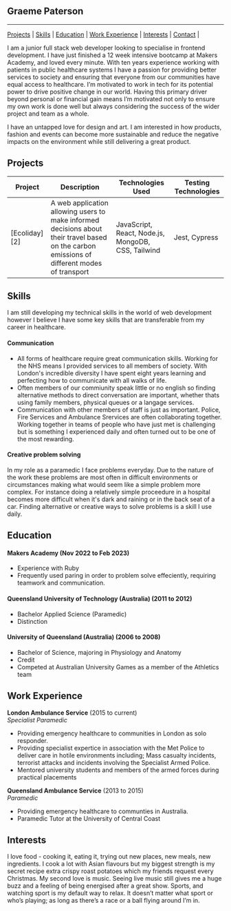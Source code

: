 ## Graeme Paterson

---

[Projects](#projects) | [Skills](#skills) | [Education](#education) | [Work Experience](#experience) | [Interests](#interests) | [Contact](#contact) |

I am a junior full stack web developer looking to specialise in frontend development. I have just finished a 12 week intensive bootcamp at Makers Academy, and loved every minute. With ten years experience working with patients in public healthcare systems I have a passion for providing better services to society and ensuring that everyone from our communities have equal access to healthcare. I’m motivated to work in tech for its potential power to drive positive change in our world. Having this primary driver beyond personal or financial gain means I’m motivated not only to ensure my own work is done well but always considering the success of the wider project and team as a whole.

I have an untapped love for design and art. I am interested in how products, fashion and events can become more sustainable and reduce the negative impacts on the environment while still delivering a great product.

## Projects

| Project       | Description                                                                                                                                  | Technologies Used                                  | Testing Technologies |
| ------------- | -------------------------------------------------------------------------------------------------------------------------------------------- | -------------------------------------------------- | -------------------- |
| [Ecoliday][2] | A web application allowing users to make informed decisions about their travel based on the carbon emissions of different modes of transport | JavaScript, React, Node.js, MongoDB, CSS, Tailwind | Jest, Cypress        |

## Skills

I am still developing my technical skills in the world of web development however I believe I have some key skills that are transferable from my career in healthcare.

#### Communication

- All forms of healthcare require great communication skills. Working for the NHS means I provided services to all members of society. With London's incredible diversity I have spent eight years learning and perfecting how to communicate with all walks of life.
- Often members of our commiunity speak little or no english so finding alternative methods to direct conversation are important, whether thats using family members, physical queues or a langage services.
- Communication with other members of staff is just as important. Police, Fire Services and Ambulance Srervices are often collaborating together. Working together in teams of people who have just met is challenging but is something I experienced daily and often turned out to be one of the most rewarding.

#### Creative problem solving

In my role as a paramedic I face problems everyday. Due to the nature of the work these problems are most often in difficult environments or circumstances making what would seem like a simple problem more complex. For instance doing a relatively simple proceedure in a hospital becomes more difficult when it's dark and raining or in the back seat of a car. Finding alternative or creative ways to solve problems is a skill I use daily.

## Education

#### Makers Academy (Nov 2022 to Feb 2023)

- Experience with Ruby
- Frequently used paring in order to problem solve effeciently, requiring teamwork and communication.

#### Queensland University of Technology (Australia) (2011 to 2012)

- Bachelor Applied Science (Paramedic)
- Distinction

#### University of Queensland (Australia) (2006 to 2008)

- Bachelor of Science, majoring in Physiology and Anatomy
- Credit
- Competed at Australian University Games as a member of the Athletics team

## Work Experience

**London Ambulance Service** (2015 to current)  
_Specialist Paramedic_

- Providing emergency healthcare to communities in London as solo responder.
- Providing specialist expertice in association with the Met Police to deliver care in hotile environments including; Mass casualty incidents, terrorist attacks and incidents involving the Specialist Armed Police.
- Mentored university students and members of the armed forces during practical placements

**Queensland Ambulance Service** (2013 to 2015)  
_Paramedic_

- Providing emergency healthcare to communties in Australia.
- Paramedic Tutor at the University of Central Coast

## Interests

I love food - cooking it, eating it, trying out new places, new meals, new ingredients. I cook a lot with Asian flavours but my biggest strength is my secret recipe extra crispy roast potatoes which my friends request every Christmas. My second love is music. Seeing live music still gives me a huge buzz and a feeling of being energised after a great show.
Sports, and watching sport is my default way to relax. It doesn’t matter what sport or who’s playing; as long as there’s a race or a ball flying around I’m in.
